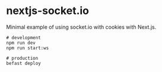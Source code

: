# nextjs-socket.io

Minimal example of using socket.io with cookies with Next.js.

```
# development
npm run dev
npm run start:ws

# production
befast deploy
```
